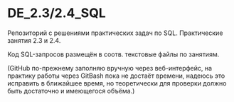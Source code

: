 # DE_2.3/2.4_SQL  

Репозиторий с решениями практических задач по SQL. Практические занятия 2.3 и 2.4.  

Код SQL-запросов размещён в соотв. текстовые файлы по занятиям.  

(GitHub по-прежнему заполняю вручную через веб-интерфейс, на практику работы через GitBash пока не достаёт времени, надеюсь это исправить в ближайшее время, но теоретически для проверки должно быть достаточно и имеющегося объёма.)  
